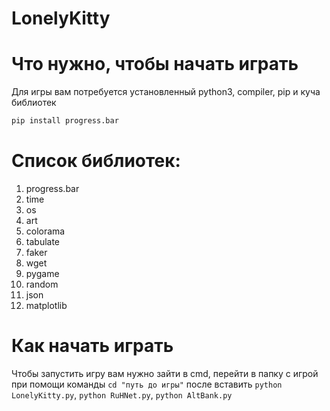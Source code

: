 # LonelyKitty



# Что нужно, чтобы начать играть 
Для игры вам потребуется установленный python3, compiler, pip и куча библиотек

```python
pip install progress.bar
```
# Список библиотек:
  1. progress.bar
  2. time
  3. os
  4. art
  5. colorama
  6. tabulate
  7. faker
  8. wget
  9. pygame
  10. random
  11. json
  12. matplotlib
# Как начать играть
Чтобы запустить игру вам нужно зайти в cmd, перейти в папку с игрой при помощи команды ```cd "путь до игры"``` после вставить ```python LonelyKitty.py```, ```python RuHNet.py```, ```python AltBank.py```

